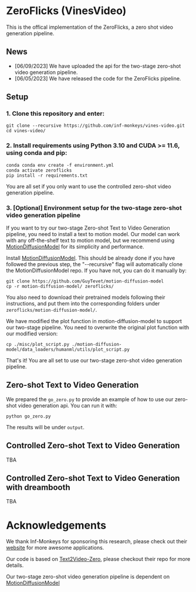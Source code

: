 # ZeroFlicks (VinesVideo)

This is the offical implementation of the ZeroFlicks, a zero shot video generation pipeline.

## News

* [06/09/2023] We have uploaded the api for the two-stage zero-shot video generation pipeline.
* [06/05/2023] We have released the code for the ZeroFlicks pipeline.


<!-- ## TODO

Code check and clean
Add more details to README
Add Arxiv link
Add support for pip install -->


## Setup


### 1. Clone this repository and enter:

``` shell
git clone --recursive https://github.com/inf-monkeys/vines-video.git
cd vines-video/
```
### 2. Install requirements using Python 3.10 and CUDA >= 11.6, using conda and pip:
``` shell
conda conda env create -f environment.yml
conda activate zeroflicks
pip install -r requirements.txt
```

You are all set if you only want to use the controlled zero-shot video generation pipeline. 
### 3. [Optional] Environment setup for the two-stage zero-shot video generation pipeline

If you want to try our two-stage Zero-shot Text to Video Generation pipeline, you need to install a text to motion model. Our model can work with any off-the-shelf text to motion model, but we recommend using [MotionDiffusionModel](https://github.com/GuyTevet/motion-diffusion-model) for its simplicity and performance. 

Install [MotionDiffusionModel](https://github.com/GuyTevet/motion-diffusion-model). This should be already done if you have followed the previous step, the "--recursive" flag will automatically clone the MotionDiffusionModel repo. If you have not, you can do it manually by:
``` shell
git clone https://github.com/GuyTevet/motion-diffusion-model
cp -r motion-diffusion-model/ zeroflicks/
```
You also need to download their pretrained models following their instructions, and put them into the corresponding folders under `zeroflicks/motion-diffusion-model/`.


We have modified the plot function in motion-diffusion-model to support our two-stage pipeline. You need to overwrite the original plot function with our modified version:
``` shell
cp ./misc/plot_script.py ./motion-diffusion-model/data_loaders/humanml/utils/plot_script.py
```

That's it! You are all set to use our two-stage zero-shot video generation pipeline.


## Zero-shot Text to Video Generation
We prepared the `go_zero.py` to provide an example of how to use our zero-shot video generation api. You can run it with:
``` shell
python go_zero.py
```
The results will be under `output`.


## Controlled Zero-shot Text to Video Generation
TBA

## Controlled Zero-shot Text to Video Generation with dreambooth
TBA

# Acknowledgements

We thank Inf-Monkeys for sponsoring this research, please check out their [website](https://frame.infmonkeys.com/) for more awesome applications.

Our code is based on [Text2Video-Zero](https://github.com/Picsart-AI-Research/Text2Video-Zero/tree/main), please checkout their repo for more details.

Our two-stage zero-shot video generation pipeline is dependent on [MotionDiffusionModel](https://github.com/GuyTevet/motion-diffusion-model)
